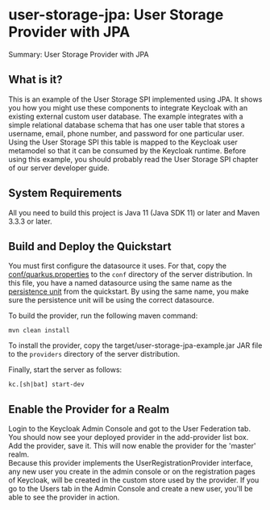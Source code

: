 user-storage-jpa: User Storage Provider with JPA
========================================================

Summary: User Storage Provider with JPA  

What is it?
-----------

This is an example of the User Storage SPI implemented using JPA.
It shows you how you might use these components to integrate <span>Keycloak</span> with an existing external custom user database.
The example integrates with a simple relational database schema that has one user table that stores a username, email, phone number, and password for one particular user.
Using the User Storage SPI this table is mapped to the <span>Keycloak</span> user metamodel so that it can be consumed by the <span>Keycloak</span> runtime.
Before using this example, you should probably read the User Storage SPI chapter of our server developer guide.

System Requirements
-------------------

All you need to build this project is Java 11 (Java SDK 11) or later and Maven 3.3.3 or later.

Build and Deploy the Quickstart
-------------------------------

You must first configure the datasource it uses. 
For that, copy the [conf/quarkus.properties](conf/quarkus.properties) to the `conf` directory of the server distribution.
In this file, you have a named datasource using the same name as the [persistence unit](src/main/resources/META-INF/persistence.xml) from the quickstart.
By using the same name, you make sure the persistence unit will be using the correct datasource.

To build the provider, run the following maven command:

   ````
   mvn clean install
   ````

To install the provider, copy the target/user-storage-jpa-example.jar JAR file to the `providers` directory of the server distribution.

Finally, start the server as follows:

    kc.[sh|bat] start-dev

Enable the Provider for a Realm
-------------------------------
Login to the <span>Keycloak</span> Admin Console and got to the User Federation tab.
You should now see your deployed provider in the add-provider list box.
Add the provider, save it.  This will now enable the provider for the 'master' realm.  
Because this provider implements the UserRegistrationProvider interface, any new user you create in the admin console or on the registration pages of <span>Keycloak</span>, will be created in the custom store used by the provider.
If you go to the Users tab in the Admin Console and create a new user, you'll be able to see the provider in action.